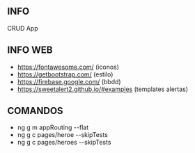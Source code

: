 ## INFO
CRUD App

## INFO WEB
- https://fontawesome.com/  (iconos)
- https://getbootstrap.com/ (estilo)
- https://firebase.google.com/ (bbdd)
- https://sweetalert2.github.io/#examples (templates alertas)

## COMANDOS
- ng g m appRouting --flat
- ng g c pages/heroe --skipTests
- ng g c pages/heroes --skipTests
